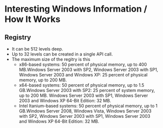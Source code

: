 # Interesting Windows Information / How It Works
## Registry
* It can be 512 levels deep.
* Up to 32 levels can be created in a single API call.
* The maximum size of the regitry is this
  * x86-based systems: 50 percent of physical memory, up to 400 MB.Windows Server 2003 with SP2, Windows Server 2003 with SP1, Windows Server 2003 and Windows XP: 25 percent of physical memory, up to 200 MB.
  * x64-based systems: 50 percent of physical memory, up to 1.5 GB.Windows Server 2003 with SP2: 25 percent of system memory, up to 200 MB.
Windows Server 2003 with SP1, Windows Server 2003 and Windows XP 64-Bit Edition: 32 MB.
  * Intel Itanium-based systems: 50 percent of physical memory, up to 1 GB.Windows Server 2008, Windows Vista, Windows Server 2003 with SP2, Windows Server 2003 with SP1, Windows Server 2003 and Windows XP 64-Bit Edition: 32 MB.